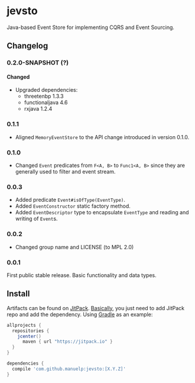 # jevsto

Java-based Event Store for implementing CQRS and Event Sourcing.

## Changelog

### 0.2.0-SNAPSHOT (?)
#### Changed
* Upgraded dependencies:
    * threetenbp 1.3.3
    * functionaljava 4.6
    * rxjava 1.2.4

### 0.1.1

* Aligned `MemoryEventStore` to the API change introduced in version 0.1.0.

### 0.1.0

* Changed `Event` predicates from `F<A, B>` to `Func1<A, B>` since they are generally used to filter and event stream.

### 0.0.3

* Added predicate `Event#isOfType(EventType)`.
* Added `EventConstructor` static factory method.
* Added `EventDescriptor` type to encapsulate `EventType` and reading and writing of `Event`s.

### 0.0.2

* Changed group name and LICENSE (to MPL 2.0)

### 0.0.1

First public stable release. Basic functionality and data types.

## Install

Artifacts can be found on [JitPack](https://jitpack.io/#manuelp/jevsto). [Basically](https://jitpack.io/docs/), you just need to add JitPack repo and add the dependency. Using [Gradle](http://gradle.org/) as an example:

```groovy
allprojects {
  repositories { 
    jcenter()
      maven { url "https://jitpack.io" }
  }
}

dependencies {
  compile 'com.github.manuelp:jevsto:[X.Y.Z]'
}
```
